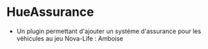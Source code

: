 # HueAssurance
- Un plugin permettant d'ajouter un systéme d'assurance pour les véhicules au jeu Nova-Life : Amboise
